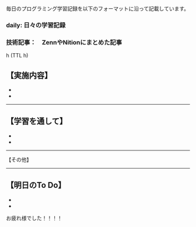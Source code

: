 
毎日のプログラミング学習記録を以下のフォーマットに沿って記載しています。
### daily: 日々の学習記録
### 技術記事：　ZennやNitionにまとめた記事



h (TTL h)

 【実施内容】
-
-
-


***

【学習を通して】
-
-
-





***

【その他】





***


【明日のTo Do】
-
-
-

お疲れ様でした！！！！
